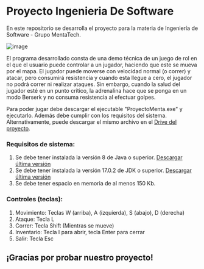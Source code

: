 # Proyecto Ingenieria De Software
En este repositorio se desarrolla el proyecto para la materia de Ingeniería de Software - Grupo MentaTech.

![image](https://github.com/generobruno/ProyectoIngenieriaDeSoftware/assets/36767810/ab176ed9-954f-484f-ac4f-7072e9238a10)

El programa desarrollado consta de una demo técnica de un juego de rol en el que el usuario
puede controlar a un jugador, haciendo que este se mueva por el mapa. El jugador puede moverse 
con velocidad normal (o correr) y atacar, pero consumirá resistencia y cuando esta llegue a
cero, el jugador no podrá correr ni realizar ataques. Sin embargo, cuando la salud del jugador
esté en un punto crítico, la adrenalina hace que se ponga en un modo Berserk y no consuma
resistencia al efectuar golpes.

Para poder jugar debe descargar el ejecutable "ProyectoMenta.exe" y ejecutarlo. Además debe cumplir
con los requisitos del sistema. Alternativamente, puede descargar el mismo archivo en el [Drive del proyecto](https://drive.google.com/drive/folders/1BW4HFX6kANG4QYko7FHFJmRPdNadJzF1?usp=sharing).

### Requisitos de sistema:
1. Se debe tener instalada la versión 8 de Java o superior. [Descargar última versión](https://www.java.com/es/download/)
2. Se debe tener instalada la versión 17.0.2 de JDK o superior. [Descargar última versión](https://www.oracle.com/java/technologies/downloads/)
3. Se debe tener espacio en memoria de al menos 150 Kb.

### Controles (teclas):
1. Movimiento: Teclas W (arriba), A (izquierda), S (abajo), D (derecha)
2. Ataque: Tecla L
3. Correr: Tecla Shift (Mientras se mueve)
4. Inventario: Tecla I para abrir, tecla Enter para cerrar
5. Salir: Tecla Esc

## ¡Gracias por probar nuestro proyecto!
